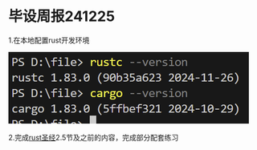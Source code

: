 # 毕设周报241225

1.在本地配置rust开发环境

![image-20241225130116728](../asserts/image-20241225130116728.png)

2.完成[rust圣经](https://course.rs/about-book.html)2.5节及之前的内容，完成部分配套练习